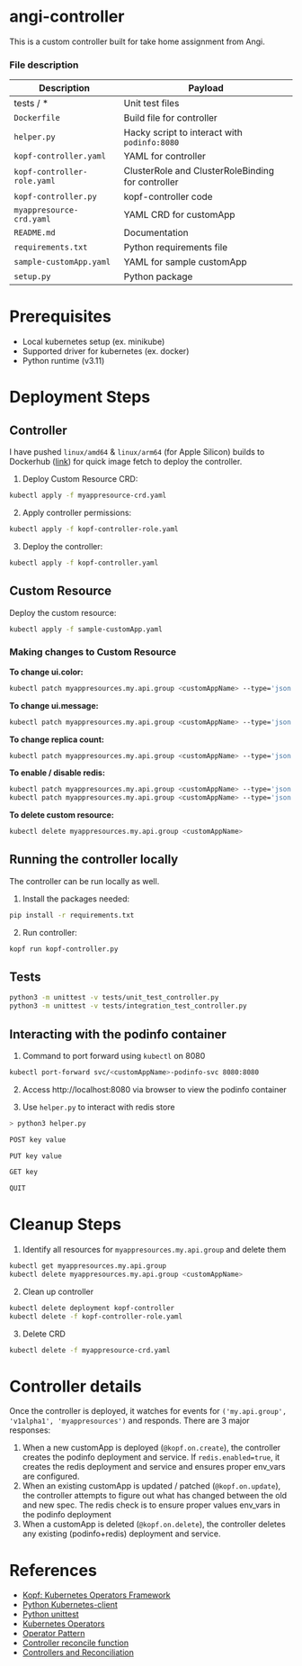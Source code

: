 # angi-controller

This is a custom controller built for take home assignment from Angi.

### File description

| Description                 | Payload                                           |
|-----------------------------|---------------------------------------------------|
| tests / *                   | Unit test files                                   |
| `Dockerfile`                | Build file for controller                         |
| `helper.py`                 | Hacky script to interact with `podinfo:8080`      |
| `kopf-controller.yaml`      | YAML for controller                               |
| `kopf-controller-role.yaml` | ClusterRole and ClusterRoleBinding for controller |
| `kopf-controller.py`        | kopf-controller code                              |
| `myappresource-crd.yaml`    | YAML CRD for customApp                            |
| `README.md`                 | Documentation                                     |
| `requirements.txt`          | Python requirements file                          |
| `sample-customApp.yaml`     | YAML for sample customApp                         |
| `setup.py`                  | Python package                                    |

# Prerequisites

- Local kubernetes setup (ex. minikube)
- Supported driver for kubernetes (ex. docker)
- Python runtime (v3.11)

# Deployment Steps

## Controller

I have pushed `linux/amd64` & `linux/arm64` (for Apple Silicon) builds to
Dockerhub ([link](https://hub.docker.com/repository/docker/iamkashz/angi-controller)) for quick image fetch to deploy
the controller.

1. Deploy Custom Resource CRD:

```bash
kubectl apply -f myappresource-crd.yaml
```

2. Apply controller permissions:

```bash
kubectl apply -f kopf-controller-role.yaml
```

3. Deploy the controller:

```bash
kubectl apply -f kopf-controller.yaml
```

## Custom Resource

Deploy the custom resource:

```bash
kubectl apply -f sample-customApp.yaml
```

### Making changes to Custom Resource

**To change ui.color:**

```bash
kubectl patch myappresources.my.api.group <customAppName> --type='json' -p='[{"op": "replace", "path": "/spec/ui/color", "value": "#4f82b8"}]'
```

**To change ui.message:**

```bash
kubectl patch myappresources.my.api.group <customAppName> --type='json' -p='[{"op": "replace", "path": "/spec/ui/message", "value": "This is a new message"}]'
```

**To change replica count:**

```bash
kubectl patch myappresources.my.api.group <customAppName> --type='json' -p='[{"op": "replace", "path": "/spec/replicaCount", "value": 5}]'
```

**To enable / disable redis:**

```bash
kubectl patch myappresources.my.api.group <customAppName> --type='json' -p='[{"op": "replace", "path": "/spec/redis/enabled", "value": true}]'
kubectl patch myappresources.my.api.group <customAppName> --type='json' -p='[{"op": "replace", "path": "/spec/redis/enabled", "value": false}]'
```

**To delete custom resource:**

```bash
kubectl delete myappresources.my.api.group <customAppName>
```

## Running the controller locally

The controller can be run locally as well.

1. Install the packages needed:

```bash
pip install -r requirements.txt
```

2. Run controller:

```bash
kopf run kopf-controller.py
```

## Tests

```bash
python3 -m unittest -v tests/unit_test_controller.py
python3 -m unittest -v tests/integration_test_controller.py
```

## Interacting with the podinfo container

1. Command to port forward using `kubectl` on 8080

```bash
kubectl port-forward svc/<customAppName>-podinfo-svc 8080:8080
```

2. Access http://localhost:8080 via browser to view the podinfo container

3. Use `helper.py` to interact with redis store
```bash
> python3 helper.py

POST key value

PUT key value

GET key

QUIT
```

# Cleanup Steps

1. Identify all resources for `myappresources.my.api.group` and delete them

```bash
kubectl get myappresources.my.api.group
kubectl delete myappresources.my.api.group <customAppName>
```

2. Clean up controller

```bash
kubectl delete deployment kopf-controller
kubectl delete -f kopf-controller-role.yaml
```

3. Delete CRD

```bash
kubectl delete -f myappresource-crd.yaml
```

# Controller details

Once the controller is deployed, it watches for events for `('my.api.group', 'v1alpha1', 'myappresources')` and
responds. There are 3 major responses:

1. When a new customApp is deployed (`@kopf.on.create`), the controller creates the podinfo deployment and service.
   If `redis.enabled=true`, it creates the redis deployment and service and ensures proper env_vars are configured.
2. When an existing customApp is updated / patched (`@kopf.on.update`), the controller attempts to figure out what has
   changed between the
   old and new spec. The redis check is to ensure proper values env_vars in the podinfo deployment
3. When a customApp is deleted (`@kopf.on.delete`), the controller deletes any existing (podinfo+redis) deployment and
   service.

# References

- [Kopf: Kubernetes Operators Framework](https://kopf.readthedocs.io/en/stable/)
- [Python Kubernetes-client](https://github.com/kubernetes-client/python)
- [Python unittest](https://docs.python.org/3/library/unittest.html)
- [Kubernetes Operators](https://developers.redhat.com/articles/2021/06/22/kubernetes-operators-101-part-2-how-operators-work#the_structure_of_kubernetes_operators)
- [Operator Pattern](https://kubernetes.io/docs/concepts/extend-kubernetes/operator/)
- [Controller reconcile function](https://kubebyexample.com/learning-paths/operator-framework/operator-sdk-go/controller-reconcile-function)
- [Controllers and Reconciliation](https://cluster-api.sigs.k8s.io/developer/providers/implementers-guide/controllers_and_reconciliation.html)
